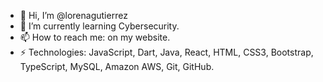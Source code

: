 - 👋 Hi, I’m @lorenagutierrez
- 🌱 I’m currently learning Cybersecurity.
- 📫 How to reach me: on my website.
- ⚡ Technologies:
JavaScript, Dart, Java, React, HTML, CSS3, Bootstrap, TypeScript, MySQL, Amazon AWS, Git, GitHub.
